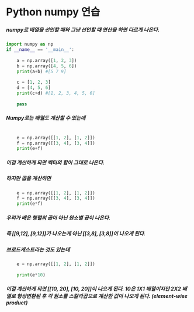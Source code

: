 # Python numpy 연습

##### numpy로 배열을 선언할 때와 그냥 선언할 때 연산을 하면 다르게 나온다.
```python
import numpy as np
if __name__ == '__main__':
    
    a = np.array([1, 2, 3])
    b = np.array([4, 5, 6])
    print(a+b) #[5 7 9]
    
    c = [1, 2, 3]
    d = [4, 5, 6]
    print(c+d) #[1, 2, 3, 4, 5, 6]
    
    pass
```

##### Numpy로는 배열도 계산할 수 있는데
```python

    e = np.array([[1, 2], [1, 2]])
    f = np.array([[3, 4], [3, 4]])
    print(e+f)
```
##### 이걸 계산하게 되면 벡터의 합이 그대로 나온다.
##### 하지만 곱을 계산하면
```python
    e = np.array([[1, 2], [1, 2]])
    f = np.array([[3, 4], [3, 4]])
    print(e*f)
```

##### 우리가 배운 행렬의 곱이 아닌 원소별 곱이 나온다.
##### 즉 [[9,12], [9,12]]가 나오는게 아닌 [[3,8], [3,8]]이 나오게 된다.

##### 브로드캐스트라는 것도 있는데
```python
    e = np.array([[1, 2], [1, 2]])
    
    print(e*10)
```
##### 이걸 계산하게 되면 [[10, 20], [10, 20]]이 나오게 된다. 10은 1X1 배열이지만 2X2 배열로 형상변환된 후 각 원소를 스칼라곱으로 계산한 값이 나오게 된다. (element-wise product)